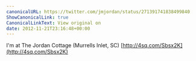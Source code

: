 ```yaml
---
canonicalURL: https://twitter.com/jmjordan/status/271391741838499840
ShowCanonicalLink: true
CanonicalLinkText: View original on
date: 2012-11-21T23:16:48+00:00
---
```

I'm at The Jordan Cottage (Murrells Inlet, SC) [http://4sq.com/Sbsx2K](http://4sq.com/Sbsx2K)